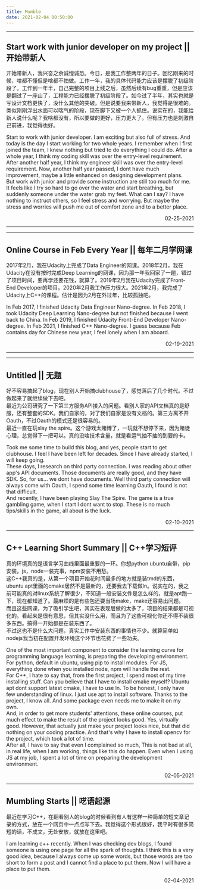 ```yaml
---
title: Mumble
date: 2021-02-04 00:50:00
---
```


---

## Start work with junior developer on my project || 开始带新人
开始带新人，我兴奋之余诚惶诚恐。今日，是我工作整两年的日子。回忆刚来的时候，啥都不懂但是啥都不怕做。工作一年，我的具体代码能力应该是摆脱了初级阶段了。工作到一年半，自己完整的项目上线之后，虽然后续有bug重重，但是应该是翻过了一座山了，工程能力已经摆脱了初级阶段了。如今过了半年，其实也就是写设计文档更快了，没什么其他的突破。但是说要我来带新人，我觉得是很难的。类似刚刚浮出水面可以喘气的阶段，现在脚下又被一个人抓住。说实在的，我能给新人说什么呢？我啥都没有，所以要做的更好，压力更大了。但有压力也是刺激自己前进，我觉得也好。

Start to work with junior developer. I am exciting but also full of stress. And today is the day I start working for two whole years. I remember when I first joined the team, I knew nothing but tried to do everything I could do. After a whole year, I think my coding skill was over the entry-level requirement. After another half year, I think my engineer skill was over the entry-level requirement. Now, another half year passed, I dont have much improvement, maybe a little enhanced on designing development plans.   
But work with junior and provide some instruction are still too much for me. It feels like I try so hard to go over the water and start breathing, but suddenly someone under the water grab my feet. What can I say? I have nothing to instruct others, so I feel stress and worrying. But maybe the stress and worries will push me out of comfort zone and to a better place.

<div style="text-align: right">02-25-2021</div>

---

---

## Online Course in Feb Every Year || 每年二月学网课
2017年2月，我在Udacity上完成了Data Engineer的网课。2018年2月，我在Udacity在没有按时完成Deep Learning的网课，因为那一年我回家了一趟，错过了项目时间，要再学还要花钱，就算了。2019年2月我在Udacity完成了Front-End Developer的项目。2020年2月我工作压力很大。2021年2月，我完成了Udacity上C++的课程。估计是因为2月在外过年，比较孤独吧。

In Feb 2017, I finished Udacity Data Engineer Nano-degree. In Feb 2018, I took Udacity Deep Learning Nano-degree but not finished because I went back to China. In Feb 2019, I finished Udacity Front-End Developer Nano-degree. In Feb 2021, I finished C++ Nano-degree. I guess because Feb contains day for Chinese new year, I feel lonely when I am aboard.

<div style="text-align: right">02-19-2021</div>

---

---

## Untitled || 无题

好不容易搞起了blog，现在别人开始搞clubhouse了，感觉落后了几个时代。不过做起来了就继续做下去吧。  
最近为公司研究了一下第三方服务API接入的问题。看别人家的API文档真的是舒服，还有整套的SDK。我们自家的，对了我们自家是没有文档的。第三方离不开Oauth，不过Oauth的模式还是很容易的。  
最近一直在玩slay the spire。这个游戏太赌博了，一玩就不想停下来，因为赌徒心理，总觉得下一把可以。真的没啥技术含量，就是看运气抽不抽的到要的卡。  

Took me some time to build this blog, and yes, people start to get clubhouse.  I feel I have been left for decades. Since I have already started, I will keep going.  
These days, I research on third party connection. I was reading about other app's API documents. Those documents are really good, and they have SDK. So, for us... we dont have documents. Well third party connection will always come with Oauth, I spend some time learning Oauth, I found is not that difficult.  
And recently, I have been playing Slay The Spire. The game is a true gambling game, when I start I dont want to stop. These is no much tips/skills in the game, all about is the luck. 

<div style="text-align: right">02-10-2021</div>

---

## C++ Learning Short Summary || C++学习短评

真的环境真的是语言学习曲线里面最重要的一环。你想python ubuntu自带，pip安装。js，node一装完事，npm安装不用愁。  
这C++我真的是，从第一个项目开始花时间最多的地方就是装tmd的东西，ubuntu apt里面的cmake居然不是最新的，还要我去下载做ln。说实在的，我之前可能真的对linux系统了解很少，不知道一般安装文件是怎么样的，就是apt跑一下，现在都知道了。最麻烦的是有些包还要当场make，make还容易出问题。  
而且这些网课，为了吸引学生吧，其实在表现层做的太多了，项目的结果都是可视化的。看起来是很有意思，但其实没什么用，而且为了这些可视化你还不得不装很多东西。搞得一开始都是在装东西了。  
不过这也不是什么大问题，真实工作中安装东西的事情也不少。就算简单如nodejs我当初在配置开发环境这个环节也花费了一些功夫。

One of the most important component to consider the learning curve for programming language learning, is preparing the developing environment. For python, default in ubuntu, using pip to install modules. For JS, everything done when you installed node, npm will handle the rest.  
For C++, I hate to say that, from the first project, I spend most of my time installing stuff. Can you believe that I have to install cmake myself? Ubuntu apt dont support latest cmake, I have to use ln. To be honest, I only have few understanding of linux. I just use apt to install software. Thanks to the project, I know all. And some package even needs me to make it on my own.  
And, in order to get more students' attentions, these online courses, put much effect to make the result of the project looks good. Yes, virtually good. However, that actually just make your project looks nice, but that did nothing on your coding practice. And that's why I have to install opencv for the project, which took a lot of time.  
After all, I have to say that even I complained so much, This is not bad at all, in real life, when I am working, things like this do happen. Even when I using JS at my job, I spent a lot of time on preparing the development environment.

<div style="text-align: right">02-05-2021</div>

---

## Mumbling Starts || 呓语起源 

最近在学习C++，在翻看别人的blog的时候看到有人有这样一种简单的短文章记录的方式，放在一个网页中一点点写下去。我觉得这个形式很好，我平时有很多简短的话，不成文，无处安放，就放在这里吧。

I am learning c++ recently. When I was checking dev blogs, I found someone is using one page for all the spark of thoughts. I think this is a very good idea, because I always come up some words, but those words are too short to form a post and I cannot find a place to put them. Now I will have a place to put them.

<div style="text-align: right">02-04-2021</div>